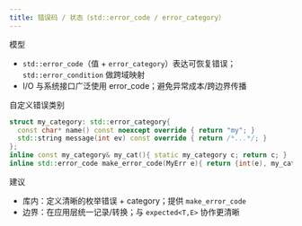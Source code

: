 ```yaml
---
title: 错误码 / 状态（std::error_code / error_category）
---
```


模型
- `std::error_code`（值 + `error_category`）表达可恢复错误；`std::error_condition` 做跨域映射
- I/O 与系统接口广泛使用 error_code；避免异常成本/跨边界传播

自定义错误类别
```cpp
struct my_category: std::error_category{
  const char* name() const noexcept override { return "my"; }
  std::string message(int ev) const override { return /*...*/; }
};
inline const my_category& my_cat(){ static my_category c; return c; }
inline std::error_code make_error_code(MyErr e){ return {int(e), my_cat()}; }
```

建议
- 库内：定义清晰的枚举错误 + category；提供 `make_error_code`
- 边界：在应用层统一记录/转换；与 `expected<T,E>` 协作更清晰
